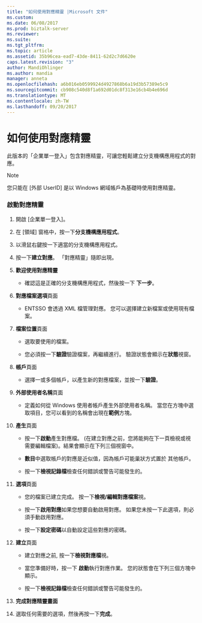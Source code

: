 ```yaml
---
title: "如何使用對應精靈 |Microsoft 文件"
ms.custom: 
ms.date: 06/08/2017
ms.prod: biztalk-server
ms.reviewer: 
ms.suite: 
ms.tgt_pltfrm: 
ms.topic: article
ms.assetid: 35b96cea-ead7-43de-8411-62d2c7d6620e
caps.latest.revision: "3"
author: MandiOhlinger
ms.author: mandia
manager: anneta
ms.openlocfilehash: a6b016eb0599924d4927868b6a19d3b57389e5c9
ms.sourcegitcommit: cb908c540d8f1a692d01dc8f313e16cb4b4e696d
ms.translationtype: MT
ms.contentlocale: zh-TW
ms.lasthandoff: 09/20/2017
---
```

# <a name="how-to-use-the-mapping-wizard"></a>如何使用對應精靈
此版本的「企業單一登入」包含對應精靈，可讓您輕鬆建立分支機構應用程式的對應。  
  
> [!NOTE]
>  您只能在 [外部 UserID] 是以 Windows 網域帳戶為基礎時使用對應精靈。  
  
### <a name="to-start-the-mapping-wizard"></a>啟動對應精靈  
  
1.  開啟 [企業單一登入]。  
  
2.  在 [領域] 窗格中，按一下**分支機構應用程式**。  
  
3.  以滑鼠右鍵按一下適當的分支機構應用程式。  
  
4.  按一下**建立對應**。 「對應精靈」隨即出現。  
  
5.  **歡迎使用對應精靈**  
  
    -   確認這是正確的分支機構應用程式，然後按一下 **下一步**。  
  
6.  **對應檔案選項**頁面  
  
    -   ENTSSO 會透過 XML 檔管理對應。 您可以選擇建立新檔案或使用現有檔案。  
  
7.  **檔案位置**頁面  
  
    -   選取要使用的檔案。  
  
    -   您必須按一下**驗證**驗證檔案，再繼續進行。 驗證狀態會顯示在**狀態**視窗。  
  
8.  **帳戶**頁面  
  
    -   選擇一或多個帳戶，以產生新的對應檔案，並按一下**驗證**。  
  
9. **外部使用者名稱**頁面  
  
    -   定義如何從 Windows 使用者帳戶產生外部使用者名稱。 當您在方塊中選取項目，您可以看到的名稱會出現在**範例**方塊。  
  
10. **產生**頁面  
  
    -   按一下**啟動**產生對應檔。 (在建立對應之前，您將能夠在下一頁檢視或視需要編輯檔案)。結果會顯示在下列三個視窗中。  
  
    -   **數目**中選取帳戶的對應是近似值，因為帳戶可能巢狀方式置於 其他帳戶。  
  
    -   按一下**檢視記錄檔**檢查任何錯誤或警告可能發生的。  
  
11. **選項**頁面  
  
    -   您的檔案已建立完成。 按一下**檢視/編輯對應檔案**視。  
  
    -   按一下**啟用對應**如果您想要自動啟用對應。 如果您未按一下此選項，則必須手動啟用對應。  
  
    -   按一下**設定密碼**以自動設定這些對應的密碼。  
  
12. **建立**頁面  
  
    -   建立對應之前, 按一下**檢視對應檔**視。  
  
    -   當您準備好時，按一下 **啟動**執行對應作業。 您的狀態會在下列三個方塊中顯示。  
  
    -   按一下**檢視記錄檔**檢查任何錯誤或警告可能發生的。  
  
13. **完成對應精靈畫面**  
  
14. 選取任何需要的選項，然後再按一下**完成**。